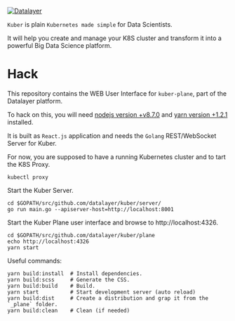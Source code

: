 [![Datalayer](http://datalayer.io/img/logo-datalayer-horizontal.png)](http://datalayer.io)

`Kuber` is plain `Kubernetes made simple` for Data Scientists.

It will help you create and manage your K8S cluster and transform it into a powerful Big Data Science platform.

# Hack

This repository contains the WEB User Interface for `kuber-plane`, part of the Datalayer platform.

To hack on this, you will need [nodejs version +v8.7.0](https://nodejs.org/en/download) and [yarn version +1.2.1](https://yarnpkg.com/lang/en/docs/install) installed.

It is built as `React.js` application and needs the `Golang` REST/WebSocket Server for Kuber.

For now, you are supposed to have a running Kubernetes cluster and to tart the K8S Proxy.

```shell
kubectl proxy
```

Start the Kuber Server.

```shell
cd $GOPATH/src/github.com/datalayer/kuber/server/
go run main.go --apiserver-host=http://localhost:8001
```

Start the Kuber Plane user interface and browse to http://localhost:4326.

```shell
cd $GOPATH/src/github.com/datalayer/kuber/plane
echo http://localhost:4326
yarn start
```

Useful commands:

```shell
yarn build:install  # Install dependencies.
yarn build:scss     # Generate the CSS.
yarn build:build    # Build.
yarn start          # Start development server (auto reload)
yarn build:dist     # Create a distribution and grap it from the `_plane` folder.
yarn build:clean    # Clean (if needed)
```
